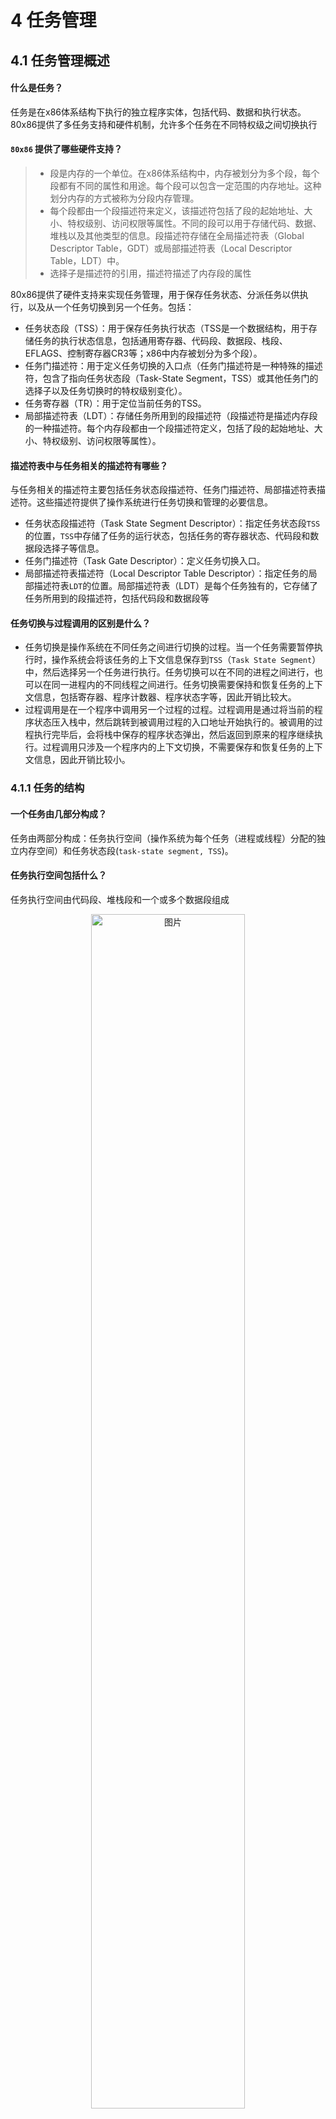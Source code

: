 # 4 任务管理

## 4.1 任务管理概述

#### 什么是任务？

任务是在x86体系结构下执行的独立程序实体，包括代码、数据和执行状态。80x86提供了多任务支持和硬件机制，允许多个任务在不同特权级之间切换执行

#### `80x86` 提供了哪些硬件支持？
> * 段是内存的一个单位。在x86体系结构中，内存被划分为多个段，每个段都有不同的属性和用途。每个段可以包含一定范围的内存地址。这种划分内存的方式被称为分段内存管理。
> * 每个段都由一个段描述符来定义，该描述符包括了段的起始地址、大小、特权级别、访问权限等属性。不同的段可以用于存储代码、数据、堆栈以及其他类型的信息。段描述符存储在全局描述符表（Global Descriptor Table，GDT）或局部描述符表（Local Descriptor Table，LDT）中。
> * 选择子是描述符的引用，描述符描述了内存段的属性

80x86提供了硬件支持来实现任务管理，用于保存任务状态、分派任务以供执行，以及从一个任务切换到另一个任务。包括：

* 任务状态段（TSS）：用于保存任务执行状态（TSS是一个数据结构，用于存储任务的执行状态信息，包括通用寄存器、代码段、数据段、栈段、EFLAGS、控制寄存器CR3等；x86中内存被划分为多个段）。
* 任务门描述符：用于定义任务切换的入口点（任务门描述符是一种特殊的描述符，包含了指向任务状态段（Task-State Segment，TSS）或其他任务门的选择子以及任务切换时的特权级别变化）。
* 任务寄存器（TR）：用于定位当前任务的TSS。
* 局部描述符表（LDT）：存储任务所用到的段描述符（段描述符是描述内存段的一种描述符。每个内存段都由一个段描述符定义，包括了段的起始地址、大小、特权级别、访问权限等属性）。

#### 描述符表中与任务相关的描述符有哪些？

与任务相关的描述符主要包括任务状态段描述符、任务门描述符、局部描述符表描述符。这些描述符提供了操作系统进行任务切换和管理的必要信息。
* 任务状态段描述符（Task State Segment Descriptor）：指定任务状态段`TSS`的位置，`TSS`中存储了任务的运行状态，包括任务的寄存器状态、代码段和数据段选择子等信息。
* 任务门描述符（Task Gate Descriptor）：定义任务切换入口。
* 局部描述符表描述符（Local Descriptor Table Descriptor）：指定任务的局部描述符表`LDT`的位置。局部描述符表（LDT）是每个任务独有的，它存储了任务所用到的段描述符，包括代码段和数据段等
   

#### 任务切换与过程调用的区别是什么？
* 任务切换是操作系统在不同任务之间进行切换的过程。当一个任务需要暂停执行时，操作系统会将该任务的上下文信息保存到`TSS`（`Task State Segment`）中，然后选择另一个任务进行执行。任务切换可以在不同的进程之间进行，也可以在同一进程内的不同线程之间进行。任务切换需要保持和恢复任务的上下文信息，包括寄存器、程序计数器、程序状态字等，因此开销比较大。
* ​过程调用是在一个程序中调用另一个过程的过程。过程调用是通过将当前的程序状态压入栈中，然后跳转到被调用过程的入口地址开始执行的。被调用的过程执行完毕后，会将栈中保存的程序状态弹出，然后返回到原来的程序继续执行。过程调用只涉及一个程序内的上下文切换，不需要保存和恢复任务的上下文信息，因此开销比较小。

### 4.1.1 任务的结构

#### 一个任务由几部分构成？
任务由两部分构成：任务执行空间（操作系统为每个任务（进程或线程）分配的独立内存空间）和任务状态段(`task-state segment, TSS`)。 

#### 任务执行空间包括什么？
任务执行空间由代码段、堆栈段和一个或多个数据段组成
<div align="center"><img src="../images/1.png" width="70%" alt="图片" title="Flat Model"></div><center><font size=2 color=grey>图1 任务</font></center>

#### 为什么会有多个特权级栈空间？

多个特权级栈空间用于存储不同特权级任务的堆栈信息，以便隔离不同特权级的任务。
### 4.1.2 任务状态

#### 当前正在执行的任务状态包括哪些内容？

当前任务的状态包括通用寄存器的值、代码段和数据段选择子、堆栈指针等。这些信息用于描述任务的执行状态。

#### 掌握每一个被包含内容的含义？

* 任务执行空间：描述任务的代码、数据和堆栈段。
* 通用寄存器：存储任务的数据和状态。
* 任务状态寄存器（EFLAGS）：包括各种标志位，如进位标志、零标志等。
* 指令指针（EIP）：指向任务当前执行的下一条指令。
* 控制寄存器CR3：存储页表基地址。
* 任务寄存器TR：包含任务状态段`TSS`的选择子。
* 局部描述符表寄存器LDTR：包含局部描述符表的选择子。
* I/O映射和栈指针：控制任务对I/O端口的访问以及特权级栈的指针。
* 任务链：链接到之前执行的任务，用于任务切换。

#### 为什么要包含这些内容？

这些内容用于完整描述任务的执行状态，以便在任务切换时能够恢复任务的上下文，确保切换的正确执行。

### 4.1.3 任务的执行

#### 任务的执行方式有几种？

任务可以通过以下方式执行：

* 使用`CALL`或`JMP`指令显式调用或跳转到任务。
* 处理器对中断或异常处理任务的隐式调用。
* 中断或异常处理程序返回时，隐式切换回之前的任务。

#### 熟悉掌握每一种执行方式的过程

每种执行方式都涉及使用任务门或任务TSS的段选择子来标识要执行的任务。任务切换时，当前任务的上下文被保存，然后加载新任务的上下文。

#### `Linux 0.00` 用的是哪种方式？
Linux 0.00使用的是处理器对中断处理任务的隐式调用方式。中断触发任务切换，允许多任务并发执行。

#### 任务可以递归调用吗？为什么？

任务不能递归调用。在IA-32架构中，任务切换机制不支持任务调用自身或产生无限递归。任务切换会保存和恢复任务的上下文，递归调用会导致任务切换的深度无限增加，最终耗尽系统资源。为避免这种情况，递归调用通常会导致系统失败或堆栈溢出。

## 4.2 任务的数据结构

在保护模式下运行时，必须至少为一个任务创建`TSS`和`TSS`描述符，并且必须将`TSS`的段选择器加载到任务寄存器中(使用`LTR`指令)。

### 4.2.1 任务状态段 `Task-State Segment (TSS)`

<div align="center"><img src="../images/2.png" width="70%" alt="图片" title="Flat Model"></div><center><font size=2 color=grey>图2 TSS</font></center>

* 任务状态段（TSS）是一个系统段，用于保存任务执行期间的处理器状态信息，如寄存器状态和控制信息。
* TSS包括两主要部分：动态字段和静态字段。动态字段在任务切换时由处理器自动更新，包括通用寄存器状态、段选择器状态、EFLAGS寄存器状态、EIP（指令指针）状态以及前一个任务的链接字段。
* 静态字段在任务创建时设置，包括LDT分段选择器、CR3控制寄存器字段、特权级别0、1和2的堆栈指针字段、T标志（调试标志）、I/O映射基地址字段等。

### 4.2.2 `TSS` 描述符

* TSS描述符是一种段描述符，用于描述TSS的属性和位置。TSS描述符定义了TSS在全局描述符表（GDT）中的位置。
* TSS描述符包含TSS的起始地址、段限制、DPL（特权级别）、类型字段等信息。
* TSS描述符通常存储在GDT中，用于允许任务切换。
* <div align="center"><img src="../images/3.png" width="70%" alt="图片" title="Flat Model"></div><center><font size=2 color=grey>图3 TSS 描述符</font></center>


### 4.2.3 任务寄存器

* 任务寄存器（TR）是一个特殊的16位寄存器，其中包含了指向当前任务的TSS的段选择器。
* TR寄存器由处理器自动维护，它允许随时访问当前任务的TSS。
* TR寄存器的可见部分包含了TSS的段选择器，不可见部分用于缓存TSS的段描述符。

<div align="center"><img src="../images/4.png" width="70%" alt="图片" title="Flat Model"></div><center><font size=2 color=grey>图4 任务寄存器</font></center>


### 4.2.4 任务门描述符 `Task-Gate Descriptor`

* 任务门描述符是一种描述符，用于提供对任务的间接引用。任务门描述符可以存储在GDT、LDT或IDT中。
* 任务门描述符中的TSS段选择器字段指向GDT中的TSS描述符。任务门的段选择器中的RPL（请求特权级别）字段未被使用。
* 任务门描述符的DPL字段控制对任务的访问权限，确保只有满足特定要求的代码可以通过任务门调用或跳转到任务。

<div align="center"><img src="../images/5.png" width="70%" alt="图片" title="Flat Model"></div><center><font size=2 color=grey>图5 任务门描述符</font></center>

### 4.2.5 关系和作用:

* TSS描述符指定了TSS的位置和属性，而TR寄存器包含了指向当前任务的TSS的段选择器。任务切换时，TR寄存器的内容会被更新，以指向新任务的TSS。
* 任务门描述符提供了对任务的间接引用，它可以包含在LDT中，允许不同特权级别的程序访问相同任务。任务门描述符的DPL字段用于控制对任务的访问权限，确保只有满足特定要求的代码可以通过任务门调用或跳转到任务。
* TSS保存任务的状态信息，TR寄存器用于引用TSS，而任务门描述符用于调用或跳转到任务。这些组件一起构成了任务管理的基础，允许处理器进行任务切换和多任务处理。
  
<div align="center"><img src="../images/6.png" width="70%" alt="图片" title="Flat Model"></div><center><font size=2 color=grey>图6 关系图</font></center>

## 4.3 任务切换

### 4.3.1 什么时候发生任务切换

1. 当一个程序、任务或过程执行JMP或CALL指令，其中目标是GDT中的TSS描述符。
2. 当一个程序、任务或过程执行JMP或CALL指令，其中目标是GDT或当前LDT中的任务门描述符。
3. 当中断或异常的向量指向IDT中的任务门描述符。
4. 当当前任务在IRET指令中设置EFLAGS寄存器中的NT（Nested Task）标志，然后执行IRET指令。

### 4.3.2 发生任务切换时，处理器会执行哪些操作？
当发生任务切换时，处理器会执行以下一系列操作：

1. 获取新任务的TSS段选择器，通常作为JMP或CALL指令的操作数，来自任务门或前一个任务的链接字段（对于使用IRET指令启动的任务切换）。
2. 检查当前任务是否有权限切换到新任务。权限由段选择器的CPL和目标TSS描述符或任务门的RPL字段决定。任务门或TSS描述符的DPL字段控制访问权限。
3. 检查新任务的TSS描述符是否有效且存在，同时满足一定的限制。
4. 检查新任务是否可用（对于IRET返回的情况，任务是繁忙的）。
5. 检查当前任务、新任务以及任务切换所使用的所有段描述符是否分页到系统内存。
6. 如果任务切换是由JMP或IRET指令启动的，清除旧任务TSS描述符中的busy（B）标志。如果是由CALL指令、异常或中断启动的，则保留B标志。
7. 如果任务切换是由IRET指令启动的，清除EFLAGS寄存器的NT标志。如果是由CALL或JMP指令、异常或中断启动的，则保留NT标志。
8. 加载新任务的TSS段选择器到任务寄存器TR中。
9. 加载新任务的TSS状态到处理器中，包括通用寄存器、段寄存器、EFLAGS寄存器、EIP寄存器等。
10. 相关段选择器的描述符加载和限制设置。
11. 执行新任务。


### 4.3.3 中断或异常向量指向 `IDT` 表中的中断门或陷阱门，会发生任务切换吗？

一般情况下，在单处理器系统中，中断或异常处理程序执行时仍然保持在当前任务的上下文中，执行完后会返回到当前任务，不发生任务切换。

在多处理器系统中，特别是在多个处理器同时接收到中断或异常时，可能会出现需要进行任务切换的情况。这是因为多个处理器同时访问相同资源可能会导致竞态条件和数据一致性问题。为了避免这种情况，处理器可能需要在执行中断或异常处理程序之前，将当前任务的上下文保存到其TSS中，并切换到另一个任务来执行中断或异常处理程序。这确保了每个处理器执行的中断或异常处理程序都在独立的任务上下文中运行，避免了冲突和错误。

所以，任务切换的发生通常取决于系统的配置和需求，而在单处理器系统中，中断或异常处理程序通常不引发任务切换，而在多处理器系统中，可能会更频繁地进行任务切换以确保系统的稳定性和可靠性。

## 4.4. 任务链

### 4.4.1 如何判断任务是否嵌套？

使用TSS的前一个任务链接字段（有时称为“反向链接”）和EFLAGS寄存器中的NT（Nested Task）标志来检测。EFLAGS.NT标志为1表示当前执行的任务嵌套在另一个任务的执行中。当CALL指令、中断或异常导致任务切换时，处理器将当前任务的TSS的段选择子复制到新任务的TSS的上一个任务链接字段，然后设置EFLAGS.NT = 1。如果软件使用IRET指令挂起新任务，处理器将检查EFLAGS.NT是否为1，并根据前一个任务链接字段的值返回到前一个任务。
### 4.4.2 什么情况会发生任务嵌套？
任务嵌套通常发生在以下情况下：

当使用CALL指令、中断或异常导致任务切换时，可能会发生任务嵌套。这意味着一个任务正在执行，但在执行过程中，另一个任务被调度执行，从而导致任务嵌套。
任务嵌套时修改了哪些标志位？


### 4.4.3 任务嵌套时修改了哪些标志位？

任务嵌套时，处理器会修改TSS中的前一个任务链接字段，设置EFLAGS.NT标志为1以指示任务嵌套。这些修改用于将执行返回到前一个任务。
### 4.4.4 任务嵌套时，如何返回前一任务？

在单处理器系统中，如果需要从链接的任务链中删除一个任务，即在任务嵌套时返回前一任务，请使用以下过程：

1. 禁用中断。
2. 修改抢占任务（挂起待移除任务的任务）的TSS中的前一个任务链接字段。假设抢占任务是链中从要删除的任务开始的下一个任务（较新的任务）。将前一个任务链接字段更改为指向链中下一个最旧任务的TSS或链中更旧的任务。
为从链中移除的任务清除TSS段描述符中的busy（B）标志。如果从链中移除多个任务，则必须清除正在移除的每个任务的busy（B）标志。
3. 启用中断。
在多处理系统中，必须添加额外的同步和序列化操作，以确保当前一个任务链接字段被更改并且TSS及其段描述符都被锁定。

## 4.5. 任务地址空间

### 4.5.1 什么是任务地址空间？

任务地址空间是指每个正在运行的进程或线程所拥有的独立的内存地址空间。每个进程或线程都有自己的任务地址空间，它提供了一种将不同的内存区域划分开来的机制，以避免不同进程或线程之间的内存冲突或干扰。

### 4.5.2 任务地址空间包括什么？

任务地址空间包括任务可以访问的各种段。这些段包括了TSS中引用的代码、数据、堆栈和系统段，以及任务代码访问的任何其他段。这些段被映射到处理器的线性地址空间，而线性地址空间又被映射到处理器的物理地址空间（通过分页或直接映射）。

### 4.5.3 了解把任务映射到线性和物理地址空间的方法？

任务可以通过以下两种方法映射到线性和物理地址空间：

1. 所有任务共享一个线性到物理地址空间映射：在没有启用分页功能时，所有线性地址都映射到相同的物理地址。当启用分页时，使用一个页面目录来为所有任务创建这种形式的线性到物理地址空间映射。如果支持按需分页虚拟内存，线性地址空间可以超过可用的物理空间。

2. 每个任务都有自己的线性地址空间，映射到物理地址空间：通过为每个任务使用不同的页面目录来实现。由于控制寄存器CR3中的PDBR（页目录基址寄存器）在任务切换时加载，因此每个任务可能有不同的页目录。

不同任务的线性地址空间可以映射到完全不同的物理地址。如果不同页面目录的条目指向不同的页表，而页表指向物理内存中的不同页，那么任务不共享物理地址。

无论使用哪种映射任务线性地址空间的方法，所有任务的TSS必须位于物理空间的共享区域中，以确保处理器在任务切换时能够正确读取和更新TSS。同样，通过GDT映射的线性地址空间应映射到物理地址空间的共享区域，以便所有任务都可以访问这些段。

### 4.5.4 了解任务逻辑地址空间，及如何在任务之间共享数据的方法？**

为了允许任务之间共享数据，可以使用以下方法为数据段创建共享的逻辑到物理地址空间映射：

1. 通过GDT中的段描述符：所有任务必须能够访问GDT中的段描述符。如果GDT中的一些段描述符指向线性地址空间中的段，这些段将映射到所有任务共享的物理地址空间区域，从而使所有任务能够共享这些段中的数据和代码。

2. 通过共享LDT：如果两个或多个任务的TSS中的LDT字段指向同一个LDT，那么这两个或多个任务可以使用同一个LDT。如果共享LDT中的一些段描述符指向映射到物理地址空间的公共区域的段，那么这些段中的数据和代码可以在共享LDT的任务之间共享。这种共享方法比通过GDT进行共享更具选择性，因为共享可以局限于特定的任务。系统中的其他任务可能具有不同的LDT，这些LDT不允许它们访问共享段。

3. 通过不同LDT中的段描述符映射到线性地址空间中的公共地址：如果每个任务的线性地址空间的公共区域映射到物理地址空间的相同区域，这些段描述符允许任务共享段。这样的段描述符通常称为别名。这种共享方法甚至比上面列出的方法更具选择性，因为LDT中的其他段描述符可能指向不共享的独立线性地址。